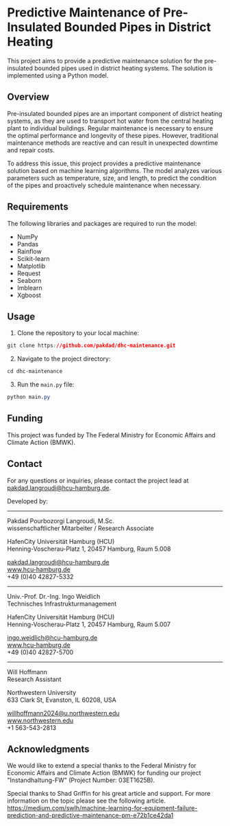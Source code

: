 # Predictive Maintenance of Pre-Insulated Bounded Pipes in District Heating

This project aims to provide a predictive maintenance solution for the pre-insulated bounded pipes used in district heating systems. The solution is implemented using a Python model.

## Overview
Pre-insulated bounded pipes are an important component of district heating systems, as they are used to transport hot water from the central heating plant to individual buildings. Regular maintenance is necessary to ensure the optimal performance and longevity of these pipes. However, traditional maintenance methods are reactive and can result in unexpected downtime and repair costs.

To address this issue, this project provides a predictive maintenance solution based on machine learning algorithms. The model analyzes various parameters such as temperature, size, and length, to predict the condition of the pipes and proactively schedule maintenance when necessary.

## Requirements
The following libraries and packages are required to run the model:
- NumPy
- Pandas
- Rainflow
- Scikit-learn
- Matplotlib
- Request
- Seaborn
- Imblearn
- Xgboost

## Usage
1. Clone the repository to your local machine:
```css
git clone https://github.com/pakdad/dhc-maintenance.git
```

2. Navigate to the project directory:
```css
cd dhc-maintenance
```
3. Run the `main.py` file:
```css
python main.py
```
## Funding
This project was funded by The Federal Ministry for Economic Affairs and Climate Action (BMWK).

## Contact
For any questions or inquiries, please contact the project lead at pakdad.langroudi@hcu-hamburg.de.


Developed by:  
__________________
Pakdad Pourbozorgi Langroudi, M.Sc.  
wissenschaftlicher Mitarbeiter / Research Associate  

HafenCity Universität Hamburg (HCU)  
Henning-Voscherau-Platz 1, 20457 Hamburg, Raum 5.008  

pakdad.langroudi@hcu-hamburg.de  
www.hcu-hamburg.de  
+49 (0)40 42827-5332  
__________________
Univ.-Prof. Dr.-Ing. Ingo Weidlich  
Technisches Infrastrukturmanagement  

HafenCity Universität Hamburg (HCU)  
Henning-Voscherau-Platz 1, 20457 Hamburg, Raum 5.007  

ingo.weidlich@hcu-hamburg.de  
www.hcu-hamburg.de  
+49 (0)40 42827-5700  
__________________
Will Hoffmann  
Research Assistant  

Northwestern University  
633 Clark St, Evanston, IL 60208, USA  

willhoffmann2024@u.northwestern.edu  
www.northwestern.edu  
+1 563-543-2813  

## Acknowledgments
We would like to extend a special thanks to the Federal Ministry for Economic Affairs and Climate Action (BMWK) for funding our project "Instandhaltung-FW" (Project Number: 03ET1625B).

Special thanks to Shad Griffin for his great article and support.
For more information on the topic please see the following article.  
https://medium.com/swlh/machine-learning-for-equipment-failure-prediction-and-predictive-maintenance-pm-e72b1ce42da1
